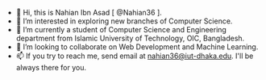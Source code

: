 - 👋 Hi, this is Nahian Ibn Asad [ @Nahian36 ].
- 👀 I’m interested in exploring new branches of Computer Science.
- 🌱 I’m currently a student of Computer Science and Engineering department from Islamic University of Technology, OIC, Bangladesh.
- 💞️ I’m looking to collaborate on Web Development and Machine Learning.
- 📫 If you try to reach me, send email at nahian36@iut-dhaka.edu. I'll be always there for you.

<!---
Nahian36/Nahian36 is a ✨ special ✨ repository because its `README.md` (this file) appears on your GitHub profile.
You can click the Preview link to take a look at your changes.
--->
